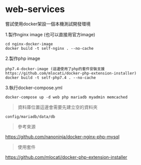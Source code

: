 # web-services
嘗試使用docker架設一個本機測試開發環境


1.製作nginx image (也可以直接用官方image)
```
cd nginx-docker-image
docker build -t self-nginx . --no-cache 
```
2.製作php image
```
php7.4-docker-image (這邊使用了php的套件安裝支援 https://github.com/mlocati/docker-php-extension-installer)
docker build -t self-php7.4 . --no-cache
```

3.執行docker-compose.yml
```
docker-compose up -d web php mariadb myadmin memcached  
```

> 資料庫位置這邊會需要先建立空的資料夾


`config/mariadb/data/db`

> 參考來源

https://github.com/nanoninja/docker-nginx-php-mysql

> 使用套件

https://github.com/mlocati/docker-php-extension-installer
